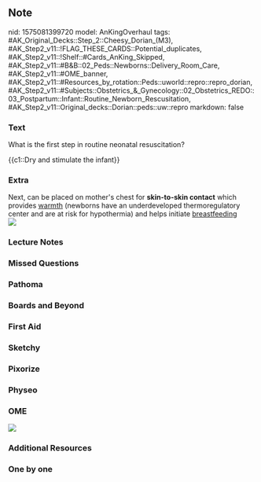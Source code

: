 ## Note
nid: 1575081399720
model: AnKingOverhaul
tags: #AK_Original_Decks::Step_2::Cheesy_Dorian_(M3), #AK_Step2_v11::!FLAG_THESE_CARDS::Potential_duplicates, #AK_Step2_v11::!Shelf::#Cards_AnKing_Skipped, #AK_Step2_v11::#B&B::02_Peds::Newborns::Delivery_Room_Care, #AK_Step2_v11::#OME_banner, #AK_Step2_v11::#Resources_by_rotation::Peds::uworld::repro::repro_dorian, #AK_Step2_v11::#Subjects::Obstetrics_&_Gynecology::02_Obstetrics_REDO::03_Postpartum::Infant::Routine_Newborn_Rescusitation, #AK_Step2_v11::Original_decks::Dorian::peds::uw::repro
markdown: false

### Text
What is the first step in routine neonatal resuscitation?
<div>
  {{c1::Dry and stimulate the infant}}
</div>

### Extra
<div>
  Next, can be placed on mother's chest for <b>skin-to-skin
  contact</b> which provides <u>warmth</u> (newborns have an
  underdeveloped thermoregulatory center and are at risk for
  hypothermia) and helps initiate <u>breastfeeding</u>
</div><img src="Screenshot%2011_29_2019%209_37_08%20PM.png">

### Lecture Notes


### Missed Questions


### Pathoma


### Boards and Beyond


### First Aid


### Sketchy


### Pixorize


### Physeo


### OME
<div class="ome-widget">
  <a href="https://onlinemeded.org?ref=anki"><img src=
  "_OME_AnkiFlashcards_General_3.png"></a>
</div>

### Additional Resources


### One by one


